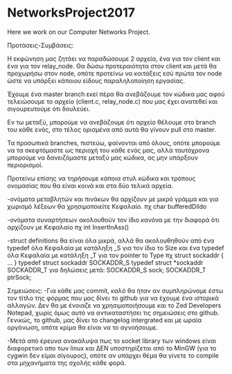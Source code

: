 # NetworksProject2017
Here we work on our Computer Networks Project.

Προτάσεις-Συμβάσεις:

Η εκφώνηση μας ζητάει να παραδώσουμε 2 αρχεία, ένα για τον client και ένα για τον relay_node.
Θα δώσω προτεραιότητα στον client και μετά θα προχωρήσω στον node, οπότε προτείνω να κοιτάξεις εσύ πρώτα τον node ώστε να υπάρξει κάποιου είδους παραληλοποίηση εργασίας.

Έχουμε ένα master branch εκεί πέρα θα ανεβάζουμε τον κώδικα μας αφού τελειώσουμε το αρχείο (client.c, relay_node.c) που μας έχει ανατεθεί και σιγουρευτούμε ότι δουλεύει.

Εν τω μεταξύ, μπορούμε να ανεβάζουμε ότι αρχείο θέλουμε στο branch του κάθε ενός, στο τέλος ορισμένα από αυτά θα γίνουν pull στο master.

Τα προσωπικά branches, πιστεύω, φαίνονται από όλους, οπότε μπορούμε να τα σκεφτόμαστε ως περιοχή του κάθε ενός μας, αλλά ταυτόχρονα μπορούμε να δανειζόμαστε μεταξύ μας κώδικα, ας μην υπάρξουν περιορισμοί.

Προτείνω επίσης να τηρήσουμε κάποια στυλ κώδικα και τρόπους ονομασίας που θα είναι κοινά και στα δύο τελικά αρχεία.

-ονόματα μεταβλητών και πινάκων θα αρχίζουν με μικρό γράμμα και για χωρισμό λέξεων θα χρησιμοποιείτε Κεφαλαίο.
πχ char bufferedDildo

-ονόματα συναρτήσεων ακολουθούν τον ίδιο κανόνα με την διαφορά ότι αρχίζουν με Κεφαλαίο
πχ int InsertInAss()

-struct definitions θα είναι όλα μικρά, αλλά θα ακολουθηθούν από ένα typedef όλα Κεφαλαία με κατάληξη _S για τον ίδιο το Size και ένα typedef όλα Κεφαλαία με κατάληξη _Τ για τον pointer to Type
πχ
struct sockaddr {
	...
	}
typedef struct sockaddr SOCKADDR_S
typedef struct *sockaddr SOCKADDR_T
για δηλώσεις μετά:
SOCKADDR_S sock;
SOCKADDR_T ptrSock;

Σημειώσεις:
-Για κάθε μας commit, καλό θα ήταν αν συμπληρώναμε έστω τον τίτλο της φόρμας που μας δίνει το github για να έχουμε ένα ιστορικά αλλαγών. Δεν θα με ένοιαζε να χρησιμοποιήσουμε και το Zed Developers Notepad, χωρίς όμως αυτό να αντικαταστήσει τις σημειώσεις στο github. Γενικώς, το github, μας δίνει το changelog intergrated και με ωραία οργάνωση, οπότε κρίμα θα είναι να το αγνοήσουμε.

-Μετά από έρευνα ανακάλυψα πως το socket library των windows είναι διαφορετικό απο των linux και ΔΕΝ υποστηρίζεται από το MinGW (για το cygwin δεν είμαι σίγουρος), οπότε αν υπάρχει θέμα θα γίνετε το compile στα μηχανήματα της σχολής κάθε φορά.
